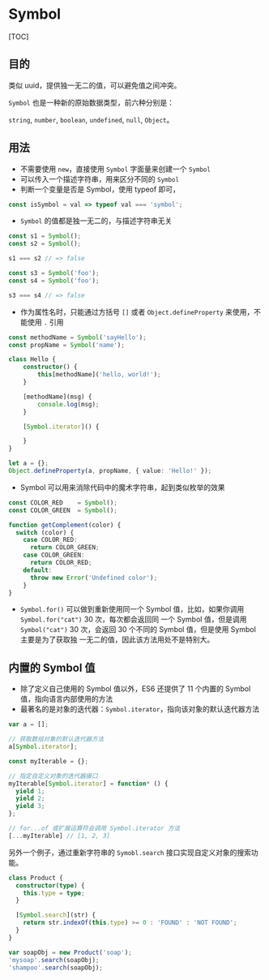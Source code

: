 # Symbol

[TOC]

## 目的

类似 uuid，提供独一无二的值，可以避免值之间冲突。

`Symbol` 也是一种新的原始数据类型，前六种分别是：

`string`, `number`, `boolean`, `undefined`, `null`, `Object`。

## 用法

- 不需要使用 `new`，直接使用 `Symbol` 字面量来创建一个 `Symbol`
- 可以传入一个描述字符串，用来区分不同的 `Symbol`
- 判断一个变量是否是 Symbol，使用 typeof 即可，

```ts
const isSymbol = val => typeof val === 'symbol';
```

- `Symbol` 的值都是独一无二的，与描述字符串无关

```ts
const s1 = Symbol();
const s2 = Symbol();

s1 === s2 // => false

const s3 = Symbol('foo');
const s4 = Symbol('foo');

s3 === s4 // => false
```

- 作为属性名时，只能通过方括号 `[]` 或者 `Object.defineProperty` 来使用，不能使用 `.` 引用

```ts
const methodName = Symbol('sayHello');
const propName = Symbol('name');

class Hello {
    constructor() {
        this[methodName]('hello, world!');
    }

    [methodName](msg) {
        console.log(msg);
    }

    [Symbol.iterator]() {

    }
}

let a = {};
Object.defineProperty(a, propName, { value: 'Hello!' });
```

- Symbol 可以用来消除代码中的魔术字符串，起到类似枚举的效果

```ts
const COLOR_RED    = Symbol();
const COLOR_GREEN  = Symbol();

function getComplement(color) {
  switch (color) {
    case COLOR_RED:
      return COLOR_GREEN;
    case COLOR_GREEN:
      return COLOR_RED;
    default:
      throw new Error('Undefined color');
    }
}
```

- `Symbol.for()` 可以做到重新使用同一个 Symbol 值，比如，如果你调用 `Symbol.for("cat")` 30 次，每次都会返回同
一个 Symbol 值，但是调用 `Symbol("cat")` 30 次，会返回 30 个不同的 Symbol 值，但是使用 Symbol 主要是为了获取独
一无二的值，因此该方法用处不是特别大。


## 内置的 Symbol 值

- 除了定义自己使用的 Symbol 值以外，ES6 还提供了 11 个内置的 Symbol 值，指向语言内部使用的方法
- 最著名的是对象的迭代器：`Symbol.iterator`，指向该对象的默认迭代器方法

```ts
var a = [];

// 获取数组对象的默认迭代器方法
a[Symbol.iterator];

const myIterable = {};

// 指定自定义对象的迭代器接口
myIterable[Symbol.iterator] = function* () {
  yield 1;
  yield 2;
  yield 3;
};

// for...of 或扩展运算符会调用 Symbol.iterator 方法
[...myIterable] // [1, 2, 3]
```

另外一个例子，通过重新字符串的 `Symobl.search` 接口实现自定义对象的搜索功能。

```ts
class Product {
  constructor(type) {
    this.type = type;
  }

  [Symbol.search](str) {
    return str.indexOf(this.type) >= 0 : 'FOUND' : 'NOT FOUND';
  }
}

var soapObj = new Product('soap');
'mysoap'.search(soapObj);
'shampoo'.search(soapObj);
```
